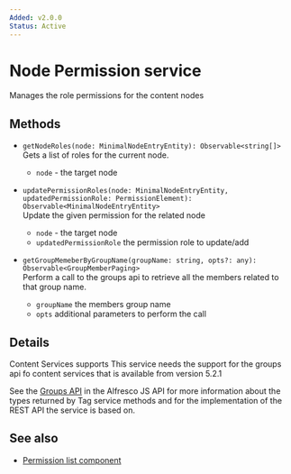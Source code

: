 ```yaml
---
Added: v2.0.0
Status: Active
---
```

# Node Permission service

Manages the role permissions for the content nodes

## Methods

-   `getNodeRoles(node: MinimalNodeEntryEntity): Observable<string[]>`  
    Gets a list of roles for the current node.  
    -   `node` - the target node
-   `updatePermissionRoles(node: MinimalNodeEntryEntity, updatedPermissionRole: PermissionElement): Observable<MinimalNodeEntryEntity>`  
    Update the given permission for the related node
    - `node` - the target node
    - `updatedPermissionRole` the permission role to update/add

-   `getGroupMemeberByGroupName(groupName: string, opts?: any): Observable<GroupMemberPaging>`  
    Perform a call to the groups api to retrieve all the members related to that group name.
    - `groupName` the members group name
    - `opts` additional parameters to perform the call


## Details

Content Services supports
This service needs the support for the groups api fo content services that is available from version 5.2.1

See the
[Groups API](https://github.com/Alfresco/alfresco-js-api/blob/master/src/alfresco-core-rest-api/docs/GroupssApi.md)
in the Alfresco JS API for more information about the types returned by Tag
service methods and for the implementation of the REST API the service is
based on.

## See also

-   [Permission list component](permission-list.component.md)
